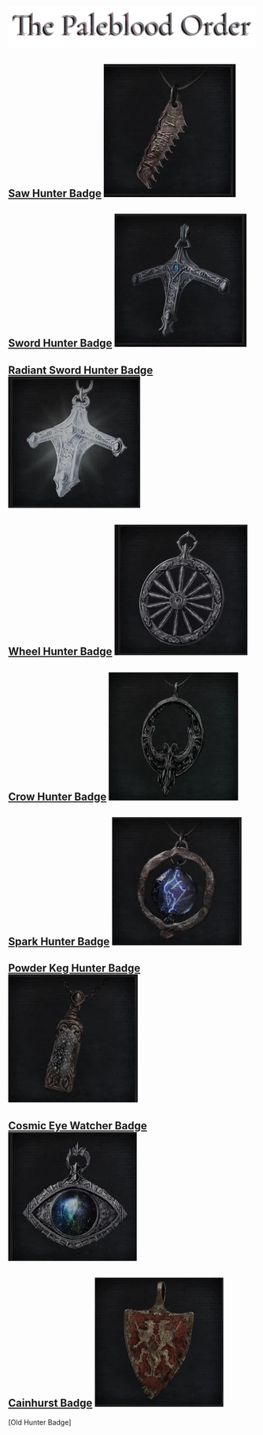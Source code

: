 <link rel="stylesheet" href="assets/css/weaponspage.css">
<a id= "logo" href="https://fellipepombo.github.io/BloodandBeastsTTRPG/">
  <img src="assets/images/logo.png">
</a>


## [Saw Hunter Badge](weapons/saw-hunter-weapons.md) ![Saw Hunter Badge](assets/images/weapons/badges/sawhunter.png)

## [Sword Hunter Badge](weapons/sword-hunter-weapons.md) ![Sword Hunter Badge](assets/images/weapons/badges/swordhunter.png)

## [Radiant Sword Hunter Badge](weapons/radiant-sword-hunter-weapons.md) ![Radiant Sword Hunter Badge](assets/images/weapons/badges/radiantswordhunter.png)

## [Wheel Hunter Badge](weapons/wheel-hunter-weapons.md) ![Wheel Hunter Badge](assets/images/weapons/badges/wheelhunter.png)

## [Crow Hunter Badge](weapons/crow-hunter-weapons.md) ![Crow Hunter Badge](assets/images/weapons/badges/crowhunter.png)

## [Spark Hunter Badge](weapons/spark-hunter-weapons.md) ![Spark Hunter Badge](assets/images/weapons/badges/sparkhunter.png)

## [Powder Keg Hunter Badge](weapons/powder-keg-hunter-weapons.md) ![Powder Keg Hunter Badge](assets/images/weapons/badges/powderkeghunter.png)

## [Cosmic Eye Watcher Badge](weapons/cosmic-eye-watcher-weapons.md) ![Cosmic Eye Watcher Badge](assets/images/weapons/badges/cosmiceyewatcher.png)

## [Cainhurst Badge](weapons/cainhurst-weapons.md) ![Cainhurst Badge](assets/images/weapons/badges/cainhurst.png)

[Old Hunter Badge]